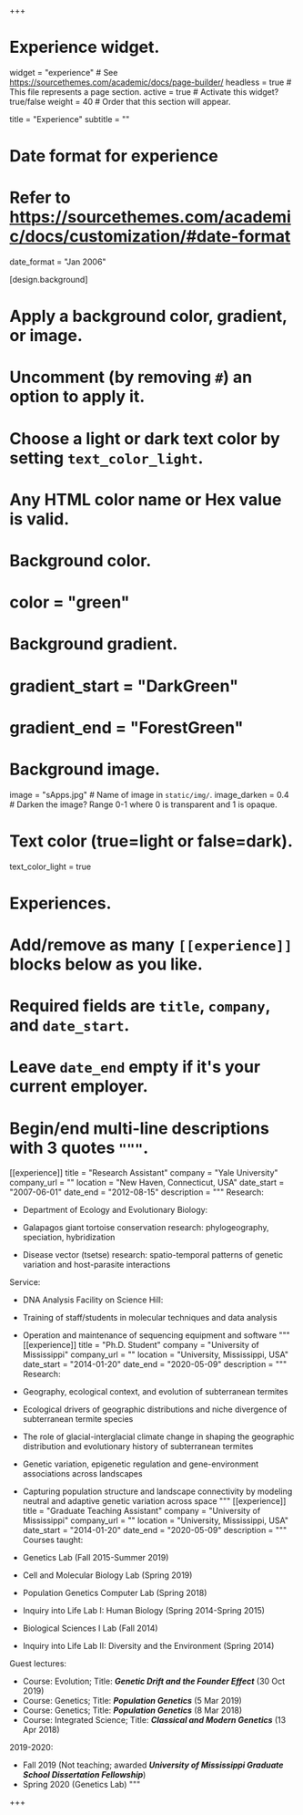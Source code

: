 +++
# Experience widget.
widget = "experience"  # See https://sourcethemes.com/academic/docs/page-builder/
headless = true  # This file represents a page section.
active = true  # Activate this widget? true/false
weight = 40  # Order that this section will appear.

title = "Experience"
subtitle = ""

# Date format for experience
#   Refer to https://sourcethemes.com/academic/docs/customization/#date-format
date_format = "Jan 2006"

[design.background]
  # Apply a background color, gradient, or image.
  #   Uncomment (by removing `#`) an option to apply it.
  #   Choose a light or dark text color by setting `text_color_light`.
  #   Any HTML color name or Hex value is valid.

  # Background color.
  # color = "green"
  
  # Background gradient.
  # gradient_start = "DarkGreen"
  # gradient_end = "ForestGreen"
  
  # Background image.
   image = "sApps.jpg"  # Name of image in `static/img/`.
   image_darken = 0.4  # Darken the image? Range 0-1 where 0 is transparent and 1 is opaque.

  # Text color (true=light or false=dark).
   text_color_light = true  
  
# Experiences.
#   Add/remove as many `[[experience]]` blocks below as you like.
#   Required fields are `title`, `company`, and `date_start`.
#   Leave `date_end` empty if it's your current employer.
#   Begin/end multi-line descriptions with 3 quotes `"""`.
[[experience]]
  title = "Research Assistant"
  company = "Yale University"
  company_url = ""
  location = "New Haven, Connecticut, USA"
  date_start = "2007-06-01"
  date_end = "2012-08-15"
  description = """
  Research:

  * Department of Ecology and Evolutionary Biology:
   
   * Galapagos giant tortoise conservation research: phylogeography, speciation, hybridization
   * Disease vector (tsetse) research: spatio-temporal patterns of genetic variation and host-parasite interactions
   
  Service:
  
  * DNA Analysis Facility on Science Hill:
  
   * Training of staff/students in molecular techniques and data analysis
   * Operation and maintenance of sequencing equipment and software
  """
[[experience]]
  title = "Ph.D. Student"
  company = "University of Mississippi"
  company_url = ""
  location = "University, Mississippi, USA"
  date_start = "2014-01-20"
  date_end = "2020-05-09"
  description = """
  Research:
  
  * Geography, ecological context, and evolution of subterranean termites 
  
   * Ecological drivers of geographic distributions and niche divergence of subterranean termite species
   * The role of glacial-interglacial climate change in shaping the geographic distribution and evolutionary history of subterranean termites
   * Genetic variation, epigenetic regulation and gene-environment associations across landscapes
   * Capturing population structure and landscape connectivity by modeling neutral and adaptive genetic variation across space 
  """
[[experience]]
  title = "Graduate Teaching Assistant"
  company = "University of Mississippi"
  company_url = ""
  location = "University, Mississippi, USA"
  date_start = "2014-01-20"
  date_end = "2020-05-09"
  description = """
  Courses taught:
  
  * Genetics Lab (Fall 2015-Summer 2019)
  * Cell and Molecular Biology Lab (Spring 2019)
  * Population Genetics Computer Lab (Spring 2018)  
  * Inquiry into Life Lab I: Human Biology (Spring 2014-Spring 2015)
  * Biological Sciences I Lab (Fall 2014)
  * Inquiry into Life Lab II: Diversity and the Environment (Spring 2014)
  
  Guest lectures:
  
  * Course: Evolution; Title: <b><i>Genetic Drift and the Founder Effect</i></b> (30 Oct 2019)
  * Course: Genetics; Title: <b><i>Population Genetics</i></b> (5 Mar 2019)
  * Course: Genetics; Title: <b><i>Population Genetics</i></b> (8 Mar 2018)
  * Course: Integrated Science; Title: <b><i>Classical and Modern Genetics</i></b> (13 Apr 2018)
  
  2019-2020:
    
  * Fall 2019 (Not teaching; awarded <b><i>University of Mississippi Graduate School Dissertation Fellowship</i></b>)
  * Spring 2020 (Genetics Lab)
  """

+++
